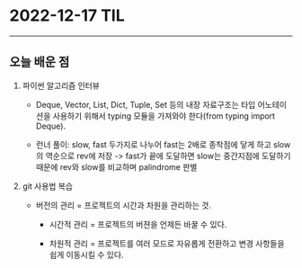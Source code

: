 # 2022-12-17 TIL

---

## 오늘 배운 점

1. 파이썬 알고리즘 인터뷰
    - Deque, Vector, List, Dict, Tuple, Set 등의 내장 자료구조는 타입 어노테이션을 사용하기 위해서 typing 모듈을 가져와야 한다(from typing import Deque).

    - 런너 풀이: slow, fast 두가지로 나누어 fast는 2배로 종착점에 닿게 하고 slow의 역순으로 rev에 저장 -> fast가 끝에 도달하면 slow는 중간지점에 도달하기 때문에 rev와 slow를 비교하며 palindrome 판별

2. git 사용법 복습

    - 버전의 관리 = 프로젝트의 시간과 차원을 관리하는 것.

        - 시간적 관리 = 프로젝트의 버젼을 언제든 바꿀 수 있다.
        
        - 차원적 관리 = 프로젝트를 여러 모드로 자유롭게 전환하고 변경 사항들을 쉽게 이동시킬 수 있다.